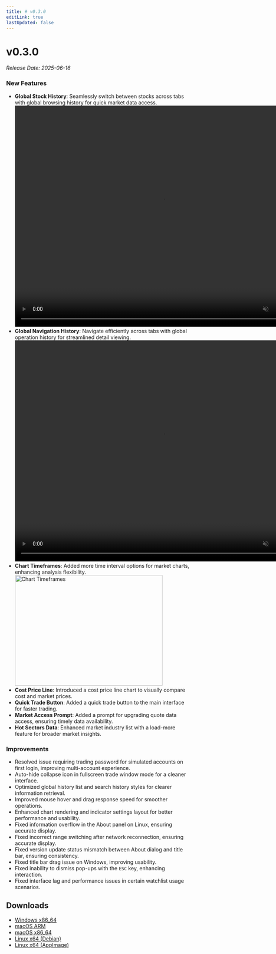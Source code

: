 ```yaml
---
title: # v0.3.0
editLink: true
lastUpdated: false
---
```


# v0.3.0 

_Release Date: 2025-06-16_

### New Features

- **Global Stock History**: Seamlessly switch between stocks across tabs with global browsing history for quick market data access.  
  <video src="https://assets.lbctrl.com/uploads/a2afc60f-fc5b-4baf-8d1c-d1ca2fc03d9a/global_stock_history.mp4" width="800px" height="600px" autoplay muted loop>
  </video>
- **Global Navigation History**: Navigate efficiently across tabs with global operation history for streamlined detail viewing.  
  <video src="https://assets.lbctrl.com/uploads/2fd01841-0ba8-4dae-b624-89013f040570/global_navigation.mp4" width="800px" height="600px" autoplay muted loop>
  </video>
- **Chart Timeframes**: Added more time interval options for market charts, enhancing analysis flexibility.  
  <img src="https://assets.lbctrl.com/uploads/b6be76b4-c99c-45a0-9fcb-1565ea6261eb/scr-20250605-qfcn.png" alt="Chart Timeframes" width="400" height="300">
- **Cost Price Line**: Introduced a cost price line chart to visually compare cost and market prices.
- **Quick Trade Button**: Added a quick trade button to the main interface for faster trading.
- **Market Access Prompt**: Added a prompt for upgrading quote data access, ensuring timely data availability.
- **Hot Sectors Data**: Enhanced market industry list with a load-more feature for broader market insights.

### Improvements

- Resolved issue requiring trading password for simulated accounts on first login, improving multi-account experience.
- Auto-hide collapse icon in fullscreen trade window mode for a cleaner interface.
- Optimized global history list and search history styles for clearer information retrieval.
- Improved mouse hover and drag response speed for smoother operations.
- Enhanced chart rendering and indicator settings layout for better performance and usability.
- Fixed information overflow in the About panel on Linux, ensuring accurate display.
- Fixed incorrect range switching after network reconnection, ensuring accurate display.
- Fixed version update status mismatch between About dialog and title bar, ensuring consistency.
- Fixed title bar drag issue on Windows, improving usability.
- Fixed inability to dismiss pop-ups with the `ESC` key, enhancing interaction.
- Fixed interface lag and performance issues in certain watchlist usage scenarios.

## Downloads

- [Windows x86_64](https://assets.lbkrs.com/github/release/longbridge-desktop/stable/longbridge-v0.3.0-windows-x86_64.exe)
- [macOS ARM](https://assets.lbkrs.com/github/release/longbridge-desktop/stable/longbridge-v0.3.0-macos-aarch64.dmg)
- [macOS x86_64](https://assets.lbkrs.com/github/release/longbridge-desktop/stable/longbridge-v0.3.0-macos-x86_64.dmg)
- [Linux x64 (Debian)](https://assets.lbkrs.com/github/release/longbridge-desktop/stable/longbridge-v0.3.0-linux-x86_64.deb)
- [Linux x64 (AppImage)](https://assets.lbkrs.com/github/release/longbridge-desktop/stable/longbridge-v0.3.0-linux-x86_64.AppImage)